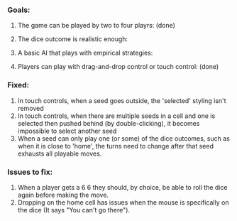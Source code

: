 ### Goals: ###
1. The game can be played by two to four playrs: (done)  

2. The dice outcome is realistic enough:  

3. A basic AI that plays with empirical strategies:  

4. Players can play with drag-and-drop control or touch control: (done)  


### Fixed: ###
1. In touch controls, when a seed goes outside, the 'selected' styling isn't removed  
2. In touch controls, when there are multiple seeds in a cell and one is selected then pushed behind (by double-clicking), it becomes impossible to select another seed  
3. When a seed can only play one (or some) of the dice outcomes, such as when it is close to 'home', the turns need to change after that seed exhausts all playable moves.  


### Issues to fix: ###
1. When a player gets a 6 6 they should, by choice, be able to roll the dice again before making the move.
2. Dropping on the home cell has issues when the mouse is specifically on the dice (It says "You can't go there").
